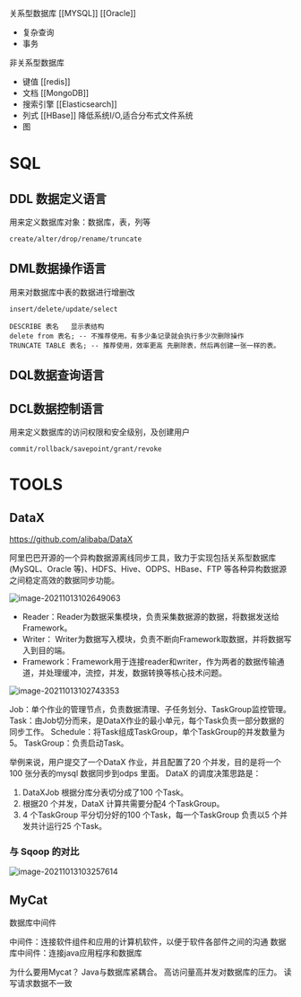 关系型数据库
[[MYSQL]]
[[Oracle]] 

* 复杂查询
* 事务

非关系型数据库

* 键值 [[redis]]
* 文档 [[MongoDB]]
* 搜索引擎  [[Elasticsearch]]
* 列式  [[HBase]]     降低系统I/O,适合分布式文件系统
* 图  





# SQL

## DDL 数据定义语言

用来定义数据库对象：数据库，表，列等
```shell
create/alter/drop/rename/truncate
```

## DML数据操作语言

用来对数据库中表的数据进行增删改
```
insert/delete/update/select
```

```
DESCRIBE 表名   显示表结构
delete from 表名; -- 不推荐使用。有多少条记录就会执行多少次删除操作
TRUNCATE TABLE 表名; -- 推荐使用，效率更高 先删除表，然后再创建一张一样的表。
```

## DQL数据查询语言









## DCL数据控制语言

用来定义数据库的访问权限和安全级别，及创建用户
```
commit/rollback/savepoint/grant/revoke
```









# TOOLS

## DataX

https://github.com/alibaba/DataX

阿里巴巴开源的一个异构数据源离线同步工具，致力于实现包括关系型数据库(MySQL、Oracle 等)、HDFS、Hive、ODPS、HBase、FTP 等各种异构数据源之间稳定高效的数据同步功能。 

![image-20211013102649063](https://cuichonghe.oss-cn-shenzhen.aliyuncs.com/markdown/image-20211013102649063.png)

- Reader：Reader为数据采集模块，负责采集数据源的数据，将数据发送给Framework。
- Writer： Writer为数据写入模块，负责不断向Framework取数据，并将数据写入到目的端。
- Framework：Framework用于连接reader和writer，作为两者的数据传输通道，并处理缓冲，流控，并发，数据转换等核心技术问题。

![image-20211013102743353](https://cuichonghe.oss-cn-shenzhen.aliyuncs.com/markdown/image-20211013102743353.png)

Job：单个作业的管理节点，负责数据清理、子任务划分、TaskGroup监控管理。
Task：由Job切分而来，是DataX作业的最小单元，每个Task负责一部分数据的同步工作。
Schedule：将Task组成TaskGroup，单个TaskGroup的并发数量为5。
TaskGroup：负责启动Task。



举例来说，用户提交了一个DataX 作业，并且配置了20 个并发，目的是将一个100 张分表的mysql 数据同步到odps 里面。 DataX 的调度决策思路是：

1. DataXJob 根据分库分表切分成了100 个Task。
2. 根据20 个并发，DataX 计算共需要分配4 个TaskGroup。
3. 4 个TaskGroup 平分切分好的100 个Task，每一个TaskGroup 负责以5 个并发共计运行25 个Task。

### 与 Sqoop 的对比

![image-20211013103257614](https://cuichonghe.oss-cn-shenzhen.aliyuncs.com/markdown/image-20211013103257614.png)


## MyCat
数据库中间件

中间件：连接软件组件和应用的计算机软件，以便于软件各部件之间的沟通
数据库中间件：连接java应用程序和数据库

为什么要用Mycat？
	Java与数据库紧耦合。 
	高访问量高并发对数据库的压力。 
	读写请求数据不一致






